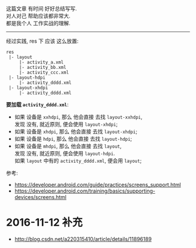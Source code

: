 这篇文章 有时间 好好总结写写.  
对人对己 帮助应该都非常大.  
都是我个人 工作实战的理解.  

------

经过实践, res 下 应该 这么放置:  
```
res
 |- layout
     |- activity_a.xml
     |- activity_bb.xml
     |- activity_ccc.xml
 |- layout-hdpi
     |- activity_dddd.xml
 |- layout-xhdpi
     |- activity_dddd.xml
```

**要加载 `activity_dddd.xml`**:  
- 如果 设备是 `xxhdpi`, 那么 他会直接 去找 `layout-xxhdpi`,  
  发现 没有, 就近原则, 便会使用 `layout-xhdpi`;  
- 如果 设备是 `xhdpi`, 那么 他会直接 去找 `layout-xhdpi`;  
- 如果 设备是 `hdpi`, 那么 他会直接 去找 `layout-hdpi`;  
- 如果 设备是 `mhdpi`, 那么 他会直接 去找 `layout`,  
  发现 没有, 就近原则, 便会使用 `layout-hdpi`.  
  如果 `layout` 中有的 `activity_dddd.xml`, 便会用 `layout`;  

参考:  
- https://developer.android.com/guide/practices/screens_support.html
- https://developer.android.com/training/basics/supporting-devices/screens.html

# 2016-11-12 补充
- http://blog.csdn.net/a220315410/article/details/11896189
